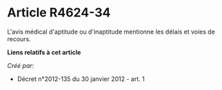 # Article R4624-34

L'avis médical d'aptitude ou d'inaptitude mentionne les délais et voies de recours.

**Liens relatifs à cet article**

_Créé par_:

  - Décret n°2012-135 du 30 janvier 2012 - art. 1
